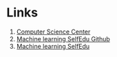 # Links

1. [Computer Science Center](https://compscicenter.ru/teachers/618/)
2. [Machine learning SelfEdu Github](https://github.com/selfedu-rus/machine_learning)
3. [Machine learning SelfEdu](https://proproprogs.ru/ml)
